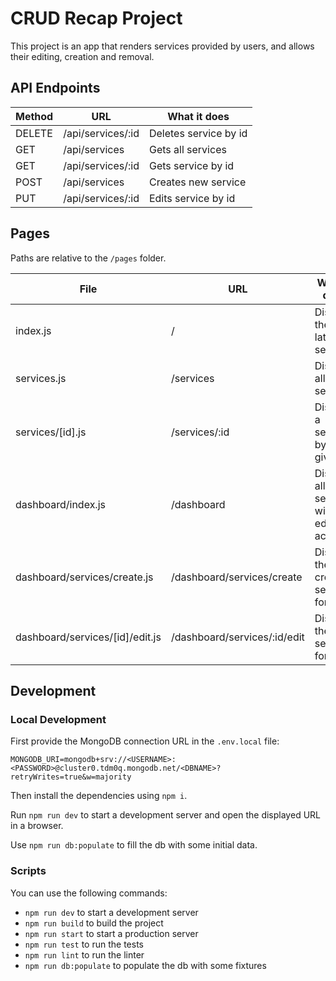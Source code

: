 # CRUD Recap Project

This project is an app that renders services provided by users, and allows their editing, creation and removal.

## API Endpoints

| Method | URL               | What it does          |
|--------|-------------------|-----------------------|
| DELETE | /api/services/:id | Deletes service by id |
| GET    | /api/services     | Gets all services     |
| GET    | /api/services/:id | Gets service by id    |
| POST   | /api/services     | Creates new service   |
| PUT    | /api/services/:id | Edits service by id   |

## Pages

Paths are relative to the `/pages` folder.

| File                            | URL                          | What it does                            |
|---------------------------------|------------------------------|-----------------------------------------|
| index.js                        | /                            | Displays the latest 3 services          |
| services.js                     | /services                    | Displays all services                   |
| services/[id].js                | /services/:id                | Displays a service by given in          |
| dashboard/index.js              | /dashboard                   | Displays all services with edit actions |
| dashboard/services/create.js    | /dashboard/services/create   | Displays the create service form        |
| dashboard/services/[id]/edit.js | /dashboard/services/:id/edit | Displays the edit service form          |

## Development

### Local Development

First provide the MongoDB connection URL in the `.env.local` file:

```
MONGODB_URI=mongodb+srv://<USERNAME>:<PASSWORD>@cluster0.tdm0q.mongodb.net/<DBNAME>?retryWrites=true&w=majority
```

Then install the dependencies using `npm i`.

Run `npm run dev` to start a development server and open the displayed URL in a browser.

Use `npm run db:populate` to fill the db with some initial data.

### Scripts

You can use the following commands:

- `npm run dev` to start a development server
- `npm run build` to build the project
- `npm run start` to start a production server
- `npm run test` to run the tests
- `npm run lint` to run the linter
- `npm run db:populate` to populate the db with some fixtures